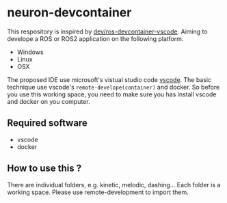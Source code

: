 # neuron-devcontainer

This respository is inspired by [dev/ros-devcontainer-vscode](https://github.com/devrt/ros-devcontainer-vscode). Aiming to develope a ROS or ROS2 application on the following platform.

* Windows
* Linux
* OSX

The proposed IDE use microsoft's vistual studio code [vscode](https://code.visualstudio.com/). The basic technique use vscode's `remote-develope(container)` and docker. So before you use this working space, you need to make sure you has install vscode and docker on you computer.

## Required software

* vscode
* docker

## How to use this ?

There are individual folders, e.g.  kinetic, melodic, dashing....Each folder is a working space. Please use remote-development to import them.

